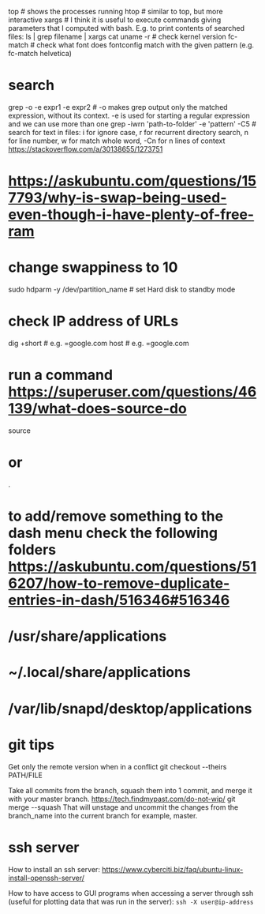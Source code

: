 top # shows the processes running
htop # similar to top, but more interactive
xargs # I think it is useful to execute commands giving parameters that I computed with bash. E.g. to print contents of searched files: ls | grep filename | xargs cat
uname -r # check kernel version
fc-match <font-name> # check what font does fontconfig match with the given pattern (e.g. fc-match helvetica)

# search
grep -o -e expr1 -e expr2 # -o makes grep output only the matched expression, without its context. -e is used for starting a regular expression and we can use more than one
grep -iwrn 'path-to-folder' -e 'pattern' -C5 # search for text in files:  i for ignore case, r for recurrent directory search, n for line number, w for match whole word, -Cn for n lines of context  https://stackoverflow.com/a/30138655/1273751

# https://askubuntu.com/questions/157793/why-is-swap-being-used-even-though-i-have-plenty-of-free-ram
# change swappiness to 10

sudo  hdparm -y /dev/partition_name # set Hard disk to standby mode

# check IP address of URLs
dig +short <url>  # e.g. <url>=google.com
host <url>  # e.g. <url>=google.com

# run a command https://superuser.com/questions/46139/what-does-source-do
source <filename>
# or
. <filename>

# to add/remove something to the dash menu check the following folders https://askubuntu.com/questions/516207/how-to-remove-duplicate-entries-in-dash/516346#516346
# /usr/share/applications
# ~/.local/share/applications
# /var/lib/snapd/desktop/applications


# git tips

Get only the remote version when in a conflict
    git checkout --theirs PATH/FILE

Take all commits from the branch, squash them into 1 commit, and merge it with your master branch.
https://tech.findmypast.com/do-not-wip/
    git merge --squash <branch-name>
That will unstage and uncommit the changes from the branch_name into the current branch for example, master.

# ssh server

How to install an ssh server:
https://www.cyberciti.biz/faq/ubuntu-linux-install-openssh-server/

How to have access to GUI programs when accessing a server through ssh (useful for plotting data that was run in the server):
`ssh -X user@ip-address`

